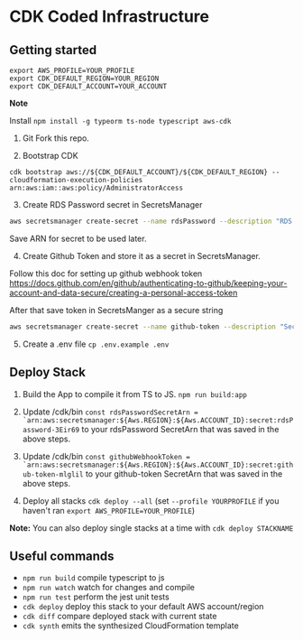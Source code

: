 # CDK Coded Infrastructure

## Getting started

```
export AWS_PROFILE=YOUR_PROFILE
export CDK_DEFAULT_REGION=YOUR_REGION
export CDK_DEFAULT_ACCOUNT=YOUR_ACCOUNT
```

**Note**

Install `npm install -g typeorm ts-node typescript aws-cdk`

1. Git Fork this repo.

2. Bootstrap CDK

```
cdk bootstrap aws://${CDK_DEFAULT_ACCOUNT}/${CDK_DEFAULT_REGION} --cloudformation-execution-policies arn:aws:iam::aws:policy/AdministratorAccess
```

3. Create RDS Password secret in SecretsManager

```bash
aws secretsmanager create-secret --name rdsPassword --description "RDS Password" --secret-string YOUR_PASSWORD >> rdsPasswordARN.txt
```

Save ARN for secret to be used later.

4. Create Github Token and store it as a secret in SecretsManager.

Follow this doc for setting up github webhook token https://docs.github.com/en/github/authenticating-to-github/keeping-your-account-and-data-secure/creating-a-personal-access-token

After that save token in SecretsManger as a secure string

```bash
aws secretsmanager create-secret --name github-token --description "Secret for GitHub" --secret-string "GITHUB_PERSONAL_ACCESS_TOKEN" >> githubTokenARN.txt
```

5. Create a .env file `cp .env.example .env`

## Deploy Stack

1. Build the App to compile it from TS to JS. `npm run build:app`

2. Update /cdk/bin `` const rdsPasswordSecretArn = `arn:aws:secretsmanager:${Aws.REGION}:${Aws.ACCOUNT_ID}:secret:rdsPassword-3Eir69 `` to your rdsPassword SecretArn that was saved in the above steps.

3. Update /cdk/bin `` const githubWebhookToken = `arn:aws:secretsmanager:${Aws.REGION}:${Aws.ACCOUNT_ID}:secret:github-token-mlglil `` to your github-token SecretArn that was saved in the above steps.

4. Deploy all stacks `cdk deploy --all` (set `--profile YOURPROFILE` if you haven't ran `export AWS_PROFILE=YOUR_PROFILE`)

**Note:**
You can also deploy single stacks at a time with `cdk deploy STACKNAME`

## Useful commands

- `npm run build` compile typescript to js
- `npm run watch` watch for changes and compile
- `npm run test` perform the jest unit tests
- `cdk deploy` deploy this stack to your default AWS account/region
- `cdk diff` compare deployed stack with current state
- `cdk synth` emits the synthesized CloudFormation template
